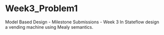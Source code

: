 # Week3_Problem1
Model Based Design - Milestone Submissions - Week 3
In Stateflow design a vending machine using Mealy semantics.
